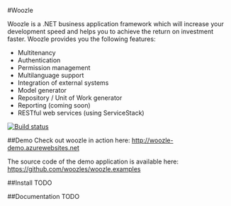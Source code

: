 #Woozle

Woozle is a .NET business application framework which will increase your development speed and helps you to achieve the return on investment faster. Woozle provides you the following features:

* Multitenancy
* Authentication
* Permission management
* Multilanguage support
* Integration of external systems
* Model generator
* Repository / Unit of Work generator
* Reporting (coming soon)
* RESTful web services (using ServiceStack)


[![Build status](https://ci.appveyor.com/api/projects/status?id=b0hyo0w1s3movd6s)](https://ci.appveyor.com/project/woozles-woozle)

##Demo
Check out woozle in action here: http://woozle-demo.azurewebsites.net

The source code of the demo application is available here: https://github.com/woozles/woozle.examples

##Install
TODO

##Documentation
TODO
